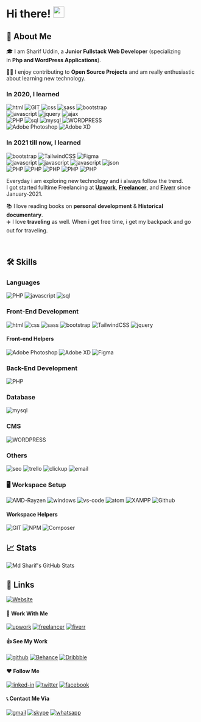 # Hi there! <img src="https://media.giphy.com/media/hvRJCLFzcasrR4ia7z/giphy.gif" width="29px">

## 🚀 About Me

🎓 I am Sharif Uddin, a **Junior Fullstack Web Developer** (specializing in **Php and WordPress Applications**).

👨‍💻 I enjoy contributing to **Open Source Projects** and am really enthusiastic about learning new technology.
<br>
### In 2020, I learned 
![html](https://img.shields.io/badge/HTML5-E34F26?style=for-the-badge&logo=html5&logoColor=white)
![GIT](https://img.shields.io/badge/GIT-F05032?style=for-the-badge&logo=git&logoColor=white)
![css](https://img.shields.io/badge/CSS3-1572B6?style=for-the-badge&logo=css3&logoColor=white)
![sass](https://img.shields.io/badge/SASS-CC6699?style=for-the-badge&logo=sass&logoColor=white)
![bootstrap](https://img.shields.io/badge/Bootstrap_4-563D7C?style=for-the-badge&logo=bootstrap&logoColor=white)<br>
![javascript](https://img.shields.io/badge/JavaScript-323330?style=for-the-badge&logo=javascript&logoColor=F7DF1E)
![jquery](https://img.shields.io/badge/jQuery-0769AD?style=for-the-badge&logo=jquery&logoColor=white)
![ajax](https://img.shields.io/badge/ajax-FFB000?style=for-the-badge&logo=jquery&logoColor=white)<br>
![PHP](https://img.shields.io/badge/PHP_7.4-777BB4?style=for-the-badge&logo=php&logoColor=FFF)
![sql](https://img.shields.io/badge/sql-022F96?style=for-the-badge&logo=sql&logoColor=B2CD30)
![mysql](https://img.shields.io/badge/MySQL-4479A1?style=for-the-badge&logo=mysql&logoColor=white)
![WORDPRESS](https://img.shields.io/badge/wordpress-21759B?style=for-the-badge&logo=wordpress&logoColor=FFF)<br>
![Adobe Photoshop](https://img.shields.io/badge/adobe_photoshop-001D34?style=for-the-badge&logo=adobephotoshop&logoColor=white)
![Adobe XD](https://img.shields.io/badge/Adobe%20XD-470137?style=for-the-badge&logo=Adobe%20XD&logoColor=#FF61F6)
### In 2021 till now, I learned 
![bootstrap](https://img.shields.io/badge/Bootstrap_5-563D7C?style=for-the-badge&logo=bootstrap&logoColor=white)
![TailwindCSS](https://img.shields.io/badge/tailwindcss-%2338B2AC.svg?style=for-the-badge&logo=tailwind-css&logoColor=white)
![Figma](https://img.shields.io/badge/FIGMA-EA4C1D?style=for-the-badge&logo=figma&logoColor=white)<br>
![javascript](https://img.shields.io/badge/JavaScript_OOP-323330?style=for-the-badge&logo=javascript&logoColor=F7DF1E)
![javascript](https://img.shields.io/badge/ES6_ESNEXT-323330?style=for-the-badge&logo=javascript&logoColor=F7DF1E)
![javascript](https://img.shields.io/badge/asynchronous-323330?style=for-the-badge&logo=javascript&logoColor=F7DF1E)
![json](https://img.shields.io/badge/Json-000000?style=for-the-badge&logo=json&logoColor=FFF)<br>
![PHP](https://img.shields.io/badge/php-%23777BB4.svg?style=for-the-badge&logo=php&logoColor=white)
![PHP](https://img.shields.io/badge/PHP_OOP-777BB4?style=for-the-badge&logo=php&logoColor=FFF)
![PHP](https://img.shields.io/badge/PDO-777BB4?style=for-the-badge&logo=php&logoColor=FFF)
![PHP](https://img.shields.io/badge/Design_Pattern-777BB4?style=for-the-badge&logo=php&logoColor=FFF)
![PHP](https://img.shields.io/badge/Restful_api-007ACC?style=for-the-badge&logo=php&logoColor=FFF)<br>


Everyday i am exploring new technology and i always follow the trend.<Br>
I got started fulltime Freelancing at [**Upwork**](https://www.upwork.com/freelancers/~014d60e5906868b56a), [**Freelancer**](https://www.freelancer.com/u/sharifwds), and [**Fiverr**](https://www.fiverr.com/sharifwds?up_rollout=true) since January-2021.


📚 I love reading books on **personal development** & **Historical documentary**.<br>
✈️ I love **traveling** as well. When i get free time, i get my backpack and go out for traveling.

<br>

## 🛠️ Skills

### Languages
![PHP](https://img.shields.io/badge/PHP-777BB4?style=for-the-badge&logo=php&logoColor=FFF)
![javascript](https://img.shields.io/badge/JavaScript-323330?style=for-the-badge&logo=javascript&logoColor=F7DF1E)
![sql](https://img.shields.io/badge/sql-022F96?style=for-the-badge&logo=sql&logoColor=B2CD30)

### Front-End Development
![html](https://img.shields.io/badge/HTML5-E34F26?style=for-the-badge&logo=html5&logoColor=white)
![css](https://img.shields.io/badge/CSS3-1572B6?style=for-the-badge&logo=css3&logoColor=white)
![sass](https://img.shields.io/badge/SASS-CC6699?style=for-the-badge&logo=sass&logoColor=white)
![bootstrap](https://img.shields.io/badge/Bootstrap-563D7C?style=for-the-badge&logo=bootstrap&logoColor=white)
![TailwindCSS](https://img.shields.io/badge/tailwindcss-%2338B2AC.svg?style=for-the-badge&logo=tailwind-css&logoColor=white)
![jquery](https://img.shields.io/badge/jQuery-0769AD?style=for-the-badge&logo=jquery&logoColor=white)
#### Front-end Helpers
![Adobe Photoshop](https://img.shields.io/badge/adobe_photoshop-001D34?style=for-the-badge&logo=adobephotoshop&logoColor=white)
![Adobe XD](https://img.shields.io/badge/Adobe%20XD-470137?style=for-the-badge&logo=Adobe%20XD&logoColor=#FF61F6)
![Figma](https://img.shields.io/badge/figma-%23F24E1E.svg?style=for-the-badge&logo=figma&logoColor=white)
### Back-End Development

![PHP](https://img.shields.io/badge/PHP-777BB4?style=for-the-badge&logo=php&logoColor=FFF)
### Database
![mysql](https://img.shields.io/badge/MySQL-4479A1?style=for-the-badge&logo=mysql&logoColor=white)
### CMS
![WORDPRESS](https://img.shields.io/badge/wordpress-21759B?style=for-the-badge&logo=wordpress&logoColor=FFF)
### Others
![seo](https://img.shields.io/badge/on_page_SEO-258AAF?style=for-the-badge&logo=seo&logoColor=FFF)
![trello](https://img.shields.io/badge/trello-0052CC?style=for-the-badge&logo=trello&logoColor=FFF)
![clickup](https://img.shields.io/badge/clickup-7B68EE?style=for-the-badge&logo=clickup&logoColor=FFF)
![email](https://img.shields.io/badge/Email_marketing-0D101E?style=for-the-badge&logo=Gmail&logoColor=FFF)








### 🖥️ Workspace Setup


![AMD-Rayzen](https://img.shields.io/badge/AMD-Rayzen_5-ED1C24?style=for-the-badge&logo=amd&logoColor=white)
![windows](https://img.shields.io/badge/Windows_10-0078D6?style=for-the-badge&logo=windows&logoColor=white)
![vs-code](https://img.shields.io/badge/VS_Code-007ACC?style=for-the-badge&logo=Visual-Studio-Code&logoColor=white)
![atom](https://img.shields.io/badge/Atom-66595C?style=for-the-badge&logo=Atom&logoColor=white)
![XAMPP](https://img.shields.io/badge/Xampp-FB7A24?style=for-the-badge&logo=xampp&logoColor=white)
![Github](https://img.shields.io/badge/Github-181717?style=for-the-badge&logo=github&logoColor=white)


#### Workspace Helpers

![GIT](https://img.shields.io/badge/GIT-F05032?style=for-the-badge&logo=git&logoColor=white)
![NPM](https://img.shields.io/badge/NPM-%23000000.svg?style=for-the-badge&logo=npm&logoColor=white)
![Composer](https://img.shields.io/badge/composer-885630?style=for-the-badge&logo=composer&logoColor=white)


## 📈 Stats

<div>
<img src="https://github-readme-stats.vercel.app/api?username=mdsharifremon&show_icons=true&hide_border=true" alt="Md Sharif's GitHub Stats">
</div>


## 🔗 Links

[![Website](https://img.shields.io/badge/Website-D90175?style=for-the-badge&logo=Google-chrome&logoColor=white)](https://sharifwds.me/)
<br>

#### 🏢 Work With Me

[![upwork](https://img.shields.io/badge/Upwork-6FDA44?style=for-the-badge&logo=Upwork&logoColor=white)](https://www.upwork.com/freelancers/~014d60e5906868b56a)
[![freelancer](https://img.shields.io/badge/Freelancer-29B2FE?style=for-the-badge&logo=freelancer&logoColor=white)](https://www.freelancer.com/u/sharifwds)
[![fiverr](https://img.shields.io/badge/Fiverr-1DBF73?style=for-the-badge&logo=Fiverr&logoColor=white)](https://www.fiverr.com/sharifwds?up_rollout=true)
<br>

#### 👍 See My Work

[![github](https://img.shields.io/badge/GitHub-000000?style=for-the-badge&logo=GitHub&logoColor=white)](https://github.com/mdsharifremon/)
[![Behance](https://img.shields.io/badge/Behance-1769FF?style=for-the-badge&logo=Behance&logoColor=white)](https://www.behance.net/sharifremon/)
[![Dribbble](https://img.shields.io/badge/Dribbble-EA4C89?style=for-the-badge&logo=dribbble&logoColor=white)](https://dribbble.com/MDSHARIFREMON/)
<br>

#### ❤️ Follow Me

[![linked-in](https://img.shields.io/badge/Linked_In-0077B5?style=for-the-badge&logo=LinkedIn&logoColor=white)](https://www.linkedin.com/in/md-sharif-uddin-fullstack-web-developer/)
[![twitter](https://img.shields.io/badge/Twitter-1DA1F2?style=for-the-badge&logo=twitter&logoColor=white)](https://twitter.com/sharifwds/)
[![facebook](https://img.shields.io/badge/Facebook-1877F2?style=for-the-badge&logo=facebook&logoColor=white)](https://www.facebook.com/Web-Design-and-Development-by-Sharif-104212631540655/)
<br>

#### 📞 Contact Me Via

[![gmail](https://img.shields.io/badge/Gmail-D14836?style=for-the-badge&logo=Gmail&logoColor=white)](mailto:sharifwds@gmail.com)
[![skype](https://img.shields.io/badge/Skype-00AFF0?style=for-the-badge&logo=skype&logoColor=white)](https://join.skype.com/invite/qoTmNClmC27K)
[![whatsapp](https://img.shields.io/badge/+8801837581363-25D366?style=for-the-badge&logo=whatsapp&logoColor=white)](tel:01837581363)



